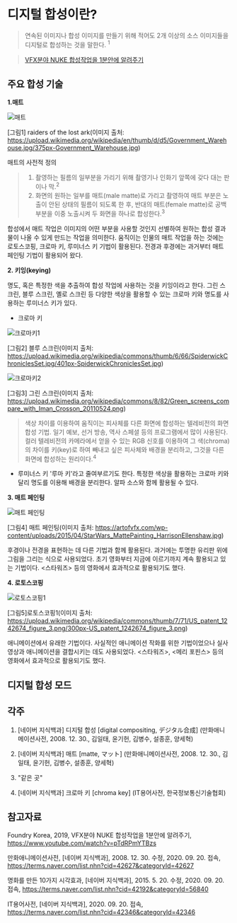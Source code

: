 # 디지털 합성이란?
> 연속된 이미지나 합성 이미지를 만들기 위해 적어도 2개 이상의 소스 이미지들을 디지털로 합성하는 것을 말한다. <sup>1 
 
>[VFX분야 NUKE 합성작업을 1분안에 알려주기](https://www.youtube.com/watch?v=pTdRPmYTBzs)

## 주요 합성 기술

**1.매트**

![매트](https://user-images.githubusercontent.com/71231278/93723594-caad0380-fbda-11ea-8fb5-a0aa83e46ac1.jpg)

[그림1] raiders of the lost ark(이미지 출처: https://upload.wikimedia.org/wikipedia/en/thumb/d/d5/Government_Warehouse.jpg/375px-Government_Warehouse.jpg)

매트의 사전적 정의
>1. 촬영하는 필름의 일부분을 가리기 위해 촬영기나 인화기 앞쪽에 갖다 대는 판이나 막.<sup>2 
>2. 화면의 원하는 일부를 매트(male matte)로 가리고 촬영하여 매트 부분은 노출이 안된 상태의 필름이 되도록 한 후, 반대의 매트(female matte)로 공백 부분을 이중 노출시켜 두 화면을 하나로 합성한다.<sup>3 

합성에서 매트 작업은  이미지의 어떤 부분을 사용할 것인지 선별하여 원하는 합성 결과물이 나올 수 있게 만드는 작업을 의미한다. 움직이는 인물의 매트 작업을 하는 것에는 로토스코핑, 크로마 키, 루미너스 키 기법이 활용된다. 전경과 후경에는 과거부터 매트 페인팅 기법이 활용되어 왔다.  

**2. 키잉(keying)**

 명도, 혹은 특정한 색을 추출하여 합성 작업에 사용하는 것을 키잉이라고 한다. 그린 스크린, 블루 스크린, 옐로 스크린 등 다양한 색상을 활용할 수 있는 크로마 키와 명도를 사용하는 루미너스 키가 있다. 

* 크로마 키

![크로마키1](https://user-images.githubusercontent.com/71231278/93723567-80c41d80-fbda-11ea-8991-4e4caedaf093.jpg)

[그림2] 블루 스크린(이미지 출처: https://upload.wikimedia.org/wikipedia/commons/thumb/6/66/SpiderwickChroniclesSet.jpg/401px-SpiderwickChroniclesSet.jpg)

![크로마키2](https://user-images.githubusercontent.com/71231278/93723569-83bf0e00-fbda-11ea-8fc5-9ee6ae07e983.png)

[그림3] 그린 스크린(이미지 출처: https://upload.wikimedia.org/wikipedia/commons/8/82/Green_screens_compare_with_Iman_Crosson_20110524.png)

>색상 차이를 이용하여 움직이는 피사체를 다른 화면에 합성하는 텔레비전의 화면 합성 기법. 일기 예보, 선거 방송, 역사 스페셜 등의 프로그램에서 많이 사용된다. 컬러 텔레비전의 카메라에서 얻을 수 있는 RGB 신호를 이용하여 그 색(chroma)의 차이를 키(key)로 하여 빼내고 싶은 피사체와 배경을 분리하고, 그것을 다른 화면에 합성하는 원리이다.<sup>4

* 루미너스 키
'루마 키'라고 줄여부르기도 한다. 특정한 색상을 활용하는 크로마 키와 달리 명도를 이용해 배경을 분리한다. 알파 소스와 함께 활용될 수 있다. 

**3. 매트 페인팅** 

![매트 페인팅](https://user-images.githubusercontent.com/71231278/93712209-69ac0e00-fb8f-11ea-9304-b5ab2419e772.jpg)

[그림4] 매트 페인팅(이미지 출처: https://artofvfx.com/wp-content/uploads/2015/04/StarWars_MattePainting_HarrisonEllenshaw.jpg)

후경이나 전경을 표현하는 데 다른 기법과 함께 활용된다. 과거에는 투명한 유리판 위에 그림을 그리는 식으로 사용되었다. 초기 영화부터 지금에 이르기까지 계속 활용되고 있는 기법이다. <스타워즈> 등의 영화에서 효과적으로 활용되기도 했다. 

**4. 로토스코핑** 

![로토스코핑1](https://user-images.githubusercontent.com/71231278/93723544-42c6f980-fbda-11ea-98d0-1f0cd0edec26.png)

[그림5]로토스코핑1(이미지 출처: https://upload.wikimedia.org/wikipedia/commons/thumb/7/71/US_patent_1242674_figure_3.png/300px-US_patent_1242674_figure_3.png)

애니메이션에서 유래한 기법이다. 사실적인 애니메이션 작화를 위한 기법이었으나 실사 영상과 애니메이션을 결합시키는 데도 사용되었다. <스타워즈>, <메리 포핀스> 등의 영화에서 효과적으로 활용되기도 했다.  

## 디지털 합성 모드 

## 각주 

1) [네이버 지식백과] 디지털 합성 [digital compositing, デジタル合成] (만화애니메이션사전, 2008. 12. 30., 김일태, 윤기헌, 김병수, 설종훈, 양세혁)

2) [네이버 지식백과] 매트 [matte, マット] (만화애니메이션사전, 2008. 12. 30., 김일태, 윤기헌, 김병수, 설종훈, 양세혁)

3) "같은 곳"

4) [네이버 지식백과] 크로마 키 [chroma key] (IT용어사전, 한국정보통신기술협회)

## 참고자료

Foundry Korea, 2019, VFX분야 NUKE 합성작업을 1분안에 알려주기, https://www.youtube.com/watch?v=pTdRPmYTBzs

만화애니메이션사전, [네이버 지식백과], 2008. 12. 30. 수정, 2020. 09. 20. 접속, https://terms.naver.com/list.nhn?cid=42627&categoryId=42627

명화를 만든 10가지 시각효과, [네이버 지식백과], 2015. 5. 20. 수정, 2020. 09. 20. 접속, https://terms.naver.com/list.nhn?cid=42192&categoryId=56840

IT용어사전, [네이버 지식백과], 2020. 09. 20. 접속, https://terms.naver.com/list.nhn?cid=42346&categoryId=42346
